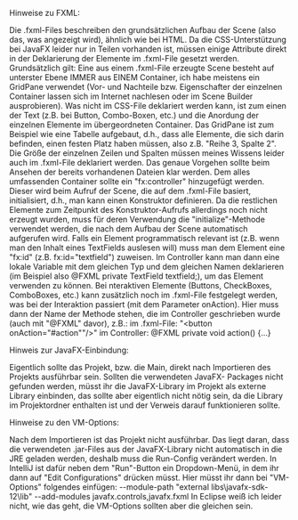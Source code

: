 Hinweise zu FXML:

Die .fxml-Files beschreiben den grundsätzlichen Aufbau der Scene (also das, was angezeigt wird), ähnlich wie bei HTML.
Da die CSS-Unterstützung bei JavaFX leider nur in Teilen vorhanden ist, müssen einige Attribute direkt in der Deklarierung
der Elemente im .fxml-File gesetzt werden.
Grundsätzlich gilt: Eine aus einem .fxml-File erzeugte Scene besteht auf unterster Ebene IMMER aus EINEM Container, ich habe
meistens ein GridPane verwendet (Vor- und Nachteile bzw. Eigenschafter der einzelnen Container lassen sich im Internet nachlesen
oder im Scene Builder ausprobieren).
Was nicht im CSS-File deklariert werden kann, ist zum einen der Text (z.B. bei Button, Combo-Boxen, etc.) und die Anordung der
einzelnen Elemente im übergeordneten Container. Das GridPane ist zum Beispiel wie eine Tabelle aufgebaut, d.h., dass alle Elemente,
die sich darin befinden, einen festen Platz haben müssen, also z.B. "Reihe 3, Spalte 2". Die Größe der einzelnen Zeilen und Spalten
müssen meines Wissens leider auch im .fxml-File deklariert werden. Das genaue Vorgehen sollte beim Ansehen der bereits vorhandenen
Dateien klar werden.
Dem alles umfassenden Container sollte ein "fx:controller" hinzugefügt werden. Dieser wird beim Aufruf der Scene, die auf dem
.fxml-File basiert, initialisiert, d.h., man kann einen Konstruktor definieren. Da die restlichen Elemente zum Zeitpunkt des
Konstruktor-Aufrufs allerdings noch nicht erzeugt wurden, muss für deren Verwendung die "initialize"-Methode verwendet werden,
die nach dem Aufbau der Scene automatisch aufgerufen wird.
Falls ein Element programmatisch relevant ist (z.B. wenn man den Inhalt eines TextFields auslesen will) muss man dem Element eine
"fx:id" (z.B. fx:id="textfield") zuweisen. Im Controller kann man dann eine lokale Variable mit dem gleichen Typ und dem gleichen
Namen deklarieren (im Beispiel also @FXML private TextField textfield;), um das Element verwenden zu können.
Bei nteraktiven Elemente (Buttons, CheckBoxes, ComboBoxes, etc.) kann zusätzlich noch im .fxml-File festgelegt werden, was bei
der Interaktion passiert (mit dem Parameter onAction). Hier muss dann der Name der Methode stehen, die im Controller geschrieben
wurde (auch mit "@FXML" davor), z.B.:
im .fxml-File: "<button onAction="#action""/>"
im Controller: @FXML private void action() {...}



Hinweis zur JavaFX-Einbindung:

Eigentlich sollte das Projekt, bzw. die Main, direkt nach Importieren des Projekts ausführbar sein. Sollten die verwendeten JavaFX-
Packages nicht gefunden werden, müsst ihr die JavaFX-Library im Projekt als externe Library einbinden, das sollte aber eigentlich
nicht nötig sein, da die Library im Projektordner enthalten ist und der Verweis darauf funktionieren sollte.



Hinweise zu den VM-Options:

Nach dem Importieren ist das Projekt nicht ausführbar. Das liegt daran, dass die verwendeten .jar-Files aus der JavaFX-Library nicht
automatisch in die JRE geladen werden, deshalb muss die Run-Config verändert werden. In IntelliJ ist dafür neben dem "Run"-Button
ein Dropdown-Menü, in dem ihr dann auf "Edit Configurations" drücken müsst. Hier müsst ihr dann bei "VM-Options" folgendes einfügen:
--module-path "external libs\javafx-sdk-12\lib" --add-modules javafx.controls,javafx.fxml
In Eclipse weiß ich leider nicht, wie das geht, die VM-Options sollten aber die gleichen sein.
